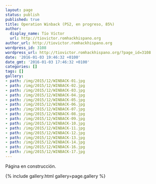 ```yaml
---
layout: page
status: publish
published: true
title: Operation Winback (PS2, en progreso, 85%)
author:
  display_name: Tío Víctor
  url: http://tiovictor.romhackhispano.org
author_url: http://tiovictor.romhackhispano.org
wordpress_id: 3108
wordpress_url: http://tiovictor.romhackhispano.org/?page_id=3108
date: '2016-01-03 19:46:32 +0100'
date_gmt: '2016-01-03 17:46:32 +0100'
categories: []
tags: []
gallery:
- path: /img/2015/12/WINBACK-01.jpg
- path: /img/2015/12/WINBACK-02.jpg
- path: /img/2015/12/WINBACK-03.jpg
- path: /img/2015/12/WINBACK-04.jpg
- path: /img/2015/12/WINBACK-05.jpg
- path: /img/2015/12/WINBACK-06.jpg
- path: /img/2015/12/WINBACK-07.jpg
- path: /img/2015/12/WINBACK-08.jpg
- path: /img/2015/12/WINBACK-09.jpg
- path: /img/2015/12/WINBACK-10.jpg
- path: /img/2015/12/WINBACK-11.jpg
- path: /img/2015/12/WINBACK-12.jpg
- path: /img/2015/12/WINBACK-13.jpg
- path: /img/2015/12/WINBACK-14.jpg
- path: /img/2015/12/WINBACK-16.jpg
- path: /img/2015/12/WINBACK-17.jpg
---
```

Página en construcción.

{% include gallery.html gallery=page.gallery %}
